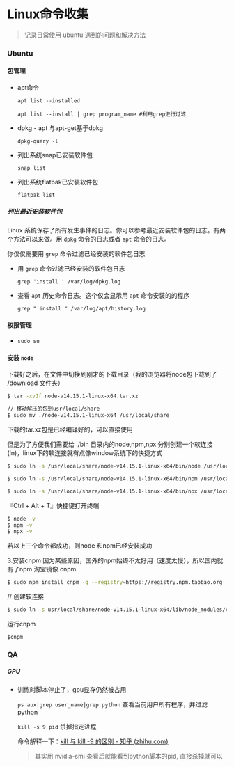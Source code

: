 <head><style type="text/css">h1:first-child {display:none;}</style></head>

# Linux命令收集

> 记录日常使用 ubuntu 遇到的问题和解决方法

### Ubuntu

#### 包管理

- apt命令

  `apt list --installed`

  `apt list --install | grep program_name #利用grep进行过滤`

- dpkg - apt 与apt-get基于dpkg

  `dpkg-query -l`

- 列出系统snap已安装软件包

  `snap list`

- 列出系统flatpak已安装软件包

  `flatpak list`

##### 列出最近安装软件包

Linux 系统保存了所有发生事件的日志。你可以参考最近安装软件包的日志。有两个方法可以来做。用 `dpkg` 命令的日志或者 `apt` 命令的日志。

你仅仅需要用 `grep` 命令过滤已经安装的软件包日志

- 用 `grep` 命令过滤已经安装的软件包日志

  `grep 'install ' /var/log/dpkg.log`

- 查看 `apt` 历史命令日志。这个仅会显示用 `apt` 命令安装的的程序

  `grep " install " /var/log/apt/history.log`
  
  

#### 权限管理

- `sudo su`



#### 安装 `node`

下载好之后，在文件中切换到刚才的下载目录（我的浏览器将node包下载到了 /download 文件夹）

```bash
$ tar -xvJf node-v14.15.1-linux-x64.tar.xz

// 移动解压的包到usr/local/share
$ sudo mv ./node-v14.15.1-linux-x64 /usr/local/share
```


下载的tar.xz包是已经编译好的，可以直接使用

但是为了方便我们需要给 ./bin 目录内的node,npm,npx 分别创建一个软连接 (ln)，linux下的软连接就有点像window系统下的快捷方式

```bash
$ sudo ln -s /usr/local/share/node-v14.15.1-linux-x64/bin/node /usr/local/bin/node

$ sudo ln -s /usr/local/share/node-v14.15.1-linux-x64/bin/npm /usr/local/bin/npm

$ sudo ln -s /usr/local/share/node-v14.15.1-linux-x64/bin/npx /usr/local/bin/npx
```

『Ctrl + Alt + T』快捷键打开终端

```bash
$ node -v
$ npm -v
$ npx -v
```


若以上三个命令都成功，则node 和npm已经安装成功

3.安装cnpm
因为某些原因，国外的npm始终不太好用（速度太慢），所以国内就有了npm 淘宝镜像 cnpm

```bash
$ sudo npm install cnpm -g --registry=https://registry.npm.taobao.org
```

// 创建软连接

```bash
$ sudo ln -s usr/local/share/node-v14.15.1-linux-x64/lib/node_modules/cnpm/bin /usr/local/bin/cnpm
```

运行cnpm

```
$cnpm
```



### QA

##### GPU

- 训练时脚本停止了，gpu显存仍然被占用

  `ps aux|grep user_name|grep python` 查看当前用户所有程序，并过滤python

  `kill -s 9 pid` 杀掉指定进程

  命令解释一下：[kill 与 kill -9 的区别 - 知乎 (zhihu.com)](https://zhuanlan.zhihu.com/p/143635282)

  > 其实用 nvidia-smi 查看后就能看到python脚本的pid, 直接杀掉就可以

